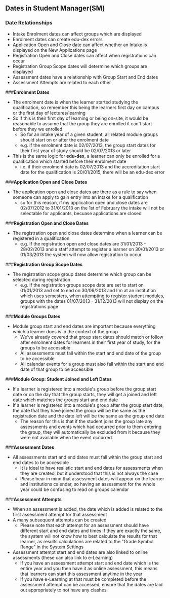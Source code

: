 ## **Dates in Student Manager(SM)**

### **Date Relationships**
- Intake Enrolment dates can affect groups which are displayed
- Enrolment dates can create edu-dex errors
- Application Open and Close date can affect whether an Intake is displayed on the New Applications page
- Registration Open and Close dates can affect when registrations can occur
- Registration Group Scope dates will determine which groups are displayed
- Assessment dates have a relationship with Group Start and End dates
- Assessment Attempts are related to each other

###**Enrolment Dates**
- The enrolment date is when the learner started studying the qualification, so remember this being the learners first day on campus or the first day of lectures/learning
- So if this is their first day of learning or being on-site, it would be reasonable to assume that the group they are enrolled it can't start before they we enrolled
	- So for an intake year of a given student, all related module groups should start on or after the enrolment date
	- e.g. if the enrolment date is 02/07/2013, the group start dates for their first year of study should be 02/07/2013 or later
- This is the same logic for **edu-dex**, a learner can only be enrolled for a qualification which started before their enrolment date 
	- i.e. if their enrolment date is 02/07/2013 and the accreditation start date for the qualification is 20/01/2015, there will be an edu-dex error 

###**Application Open and Close Dates**
- The application open and close dates are there as a rule to say when someone can apply to gain entry into an intake for a qualification
	- so for this reason, if my application open and close  dates are 02/07/2012 to 31/01/2013 on the 1st of February the intake will not be selectable for applicants, becuase applications are closed

###**Registration Open and Close Dates**
- The registration open and close dates determine when a learner can be registered in a qualification
	- e.g. If the registration open and close dates are 31/01/2013 - 28/02/2013 and a staff attempt to register a learner on 30/01/2013 or 01/03/2013 the system will now allow registration to occur  

###**Registration Group Scope Dates**	
- The registration scope group dates determine which group can be selected during registration
	- e.g. 	If the registration groups scope date are set to start on 01/01/2013 and set to end on 30/06/2013 and I'm at an institution which uses semesters, when attempting to register student modules, groups with the dates 01/07/2013 - 31/12/2013 will not display on the registrations page


###**Module Groups Dates**
- Module group start and end dates are important because everything which a learner does is in the context of the group
	- We've already covered that group start dates should match or follow after enrolment dates for learners in their first year of study, for the groups to be accessible
	- All assessments must fall within the start and end date of the group to be accessible
	- All calendar events for a group must also fall within the start and end date of that group to be accessible

###**Module Group: Student Joined and Left Dates**
- If a learner is registered into a module's group before the group start date or on the day that the group starts, they will get a joined and left date which matches the groups start and end date
- If a learner is registered into a module's group after the group start date, the date that they have joined the group will be the same as the registration date and the date left will be the same as the group end date
	- The reason for this is that if the student joins the group late any assessments and events which had occurred prior to them entering the group, they will automatically be excluded from it because they were not available when the event occurred

###**Assessment Dates**
- All assessments start and end dates must fall within the group start and end dates to be accessible
	- It is ideal to have realistic start and end dates for assessments when they are created, but it understood that this is not always the case
	- Please bear in mind that assessment dates will appear on the learner and institutions calendar, so having an assessment for the whole year could be confusing to read on groups calendar


###**Assessment Attempts**
- When an assessment is added, the date which is added is related to the first assessment attempt for that assessment
- A many subsequent attempts can be created
	- Please note that each attempt for an assessment should have different start and end dates and times if they are exactly the same, the system will not know how to best calculate the results for that learner, as results calculations are related to the "Grade Symbol Range" in the System Settings
- Assessment attempt start and end dates are also linked to online assessments (these can also link to e-Learning)
	- If you have an assessment attempt start and end date which is the entire year and you then have it as online assessment, this means that learners can start this assessment anytime in the year
	- If you have e-Learning at that must be completed before the assessment attempt can be accessed, ensure that the dates are laid out appropriately to not have any clashes
